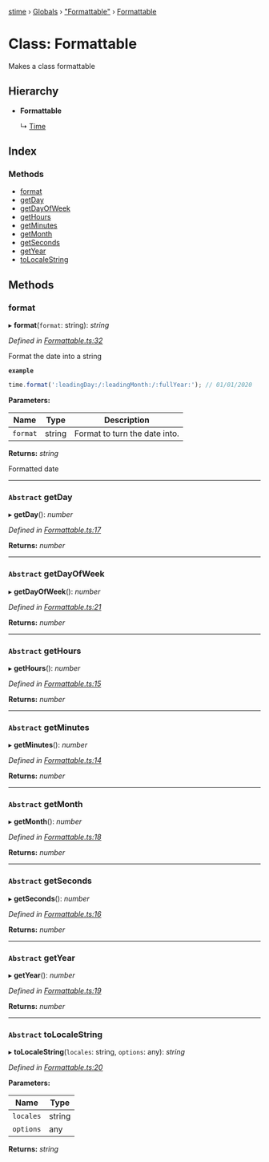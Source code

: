 [stime](../README.md) › [Globals](../globals.md) › ["Formattable"](../modules/_formattable_.md) › [Formattable](_formattable_.formattable.md)

# Class: Formattable

Makes a class formattable

## Hierarchy

* **Formattable**

  ↳ [Time](_time_.time.md)

## Index

### Methods

* [format](_formattable_.formattable.md#format)
* [getDay](_formattable_.formattable.md#abstract-getday)
* [getDayOfWeek](_formattable_.formattable.md#abstract-getdayofweek)
* [getHours](_formattable_.formattable.md#abstract-gethours)
* [getMinutes](_formattable_.formattable.md#abstract-getminutes)
* [getMonth](_formattable_.formattable.md#abstract-getmonth)
* [getSeconds](_formattable_.formattable.md#abstract-getseconds)
* [getYear](_formattable_.formattable.md#abstract-getyear)
* [toLocaleString](_formattable_.formattable.md#abstract-tolocalestring)

## Methods

###  format

▸ **format**(`format`: string): *string*

*Defined in [Formattable.ts:32](https://github.com/TerenceJefferies/STime/blob/2958401/src/Formattable.ts#L32)*

Format the date into a string

**`example`** 
```javascript
time.format(':leadingDay:/:leadingMonth:/:fullYear:'); // 01/01/2020
```

**Parameters:**

Name | Type | Description |
------ | ------ | ------ |
`format` | string | Format to turn the date into. |

**Returns:** *string*

Formatted date

___

### `Abstract` getDay

▸ **getDay**(): *number*

*Defined in [Formattable.ts:17](https://github.com/TerenceJefferies/STime/blob/2958401/src/Formattable.ts#L17)*

**Returns:** *number*

___

### `Abstract` getDayOfWeek

▸ **getDayOfWeek**(): *number*

*Defined in [Formattable.ts:21](https://github.com/TerenceJefferies/STime/blob/2958401/src/Formattable.ts#L21)*

**Returns:** *number*

___

### `Abstract` getHours

▸ **getHours**(): *number*

*Defined in [Formattable.ts:15](https://github.com/TerenceJefferies/STime/blob/2958401/src/Formattable.ts#L15)*

**Returns:** *number*

___

### `Abstract` getMinutes

▸ **getMinutes**(): *number*

*Defined in [Formattable.ts:14](https://github.com/TerenceJefferies/STime/blob/2958401/src/Formattable.ts#L14)*

**Returns:** *number*

___

### `Abstract` getMonth

▸ **getMonth**(): *number*

*Defined in [Formattable.ts:18](https://github.com/TerenceJefferies/STime/blob/2958401/src/Formattable.ts#L18)*

**Returns:** *number*

___

### `Abstract` getSeconds

▸ **getSeconds**(): *number*

*Defined in [Formattable.ts:16](https://github.com/TerenceJefferies/STime/blob/2958401/src/Formattable.ts#L16)*

**Returns:** *number*

___

### `Abstract` getYear

▸ **getYear**(): *number*

*Defined in [Formattable.ts:19](https://github.com/TerenceJefferies/STime/blob/2958401/src/Formattable.ts#L19)*

**Returns:** *number*

___

### `Abstract` toLocaleString

▸ **toLocaleString**(`locales`: string, `options`: any): *string*

*Defined in [Formattable.ts:20](https://github.com/TerenceJefferies/STime/blob/2958401/src/Formattable.ts#L20)*

**Parameters:**

Name | Type |
------ | ------ |
`locales` | string |
`options` | any |

**Returns:** *string*
